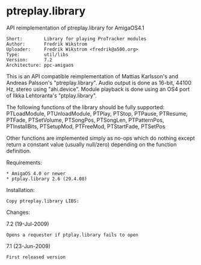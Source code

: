# ptreplay.library
API reimplementation of ptreplay.library for AmigaOS4.1

    Short:        Library for playing ProTracker modules
    Author:       Fredrik Wikstrom
    Uploader:     Fredrik Wikstrom <fredrik@a500.org>
    Type:         util/libs
    Version:      7.2
    Architecture: ppc-amigaos

This is an API compatible reimplementation of Mattias Karlsson's and Andreas
Palsson's "ptreplay.library". Audio output is done as 16-bit, 44100 Hz, stereo
using "ahi.device". Module playback is done using an OS4 port of Ilkka
Lehtoranta's "ptplay.library".

The following functions of the library should be fully supported:
PTLoadModule, PTUnloadModule, PTPlay, PTStop, PTPause, PTResume, PTFade,
PTSetVolume, PTSongPos, PTSongLen, PTPatternPos, PTInstallBits, PTSetupMod,
PTFreeMod, PTStartFade, PTSetPos

Other functions are implemented simply as no-ops which do nothing except return
a constant value (usually null/zero) depending on the function definition.

Requirements:

    * AmigaOS 4.0 or newer
    * ptplay.library 2.6 (29.4.08)

Installation:

    Copy ptreplay.library LIBS:

Changes:

7.2 (19-Jul-2009)

    Opens a requester if ptplay.library fails to open

7.1 (23-Jun-2009)

    First released version
